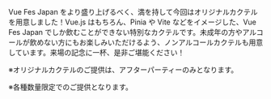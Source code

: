 Vue Fes Japan をより盛り上げるべく、満を持して今回はオリジナルカクテルを用意しました！Vue.js はもちろん、Pinia や Vite などをイメージした、Vue Fes Japan でしか飲むことができない特別なカクテルです。未成年の方やアルコールが飲めない方にもお楽しみいただけるよう、ノンアルコールカクテルも用意しています。来場の記念に一杯、是非ご堪能ください！

※オリジナルカクテルのご提供は、アフターパーティーのみとなります。

※各種数量限定でのご提供となります。
